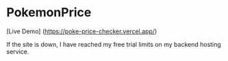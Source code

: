 # PokemonPrice
 
[Live Demo] (https://poke-price-checker.vercel.app/)

If the site is down, I have reached my free trial limits on my backend hosting service.
